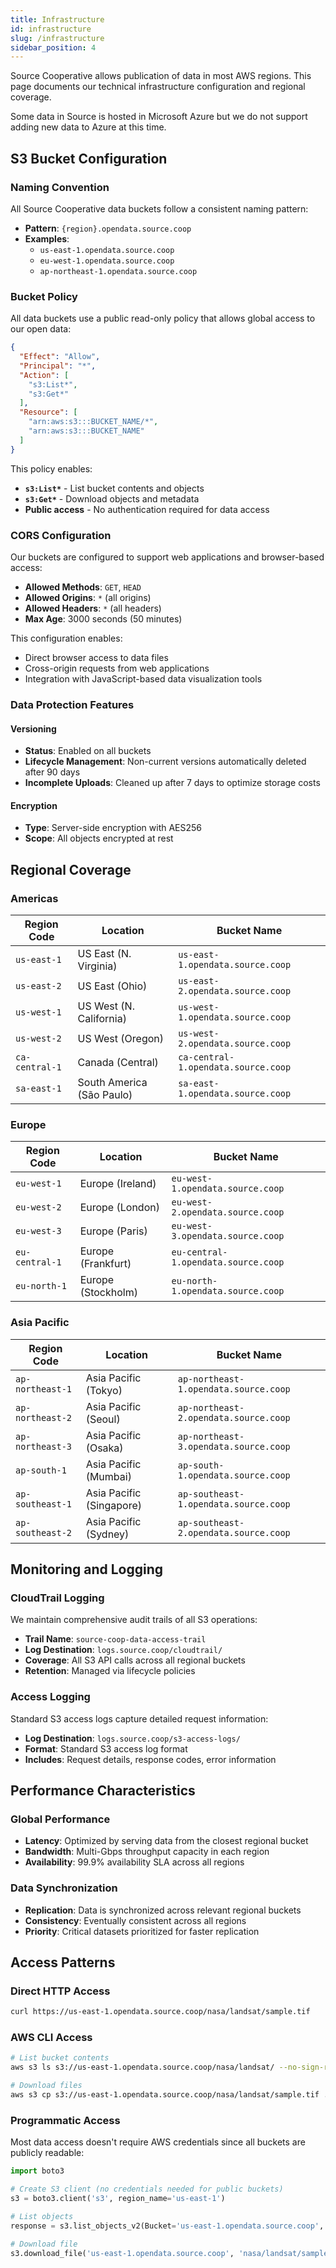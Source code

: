 ```yaml
---
title: Infrastructure
id: infrastructure
slug: /infrastructure
sidebar_position: 4
---
```


Source Cooperative allows publication of data in most AWS regions. This page documents our technical infrastructure configuration and regional coverage.

Some data in Source is hosted in Microsoft Azure but we do not support adding new data to Azure at this time.

## S3 Bucket Configuration

### Naming Convention

All Source Cooperative data buckets follow a consistent naming pattern:
- **Pattern**: `{region}.opendata.source.coop`
- **Examples**: 
  - `us-east-1.opendata.source.coop`
  - `eu-west-1.opendata.source.coop`
  - `ap-northeast-1.opendata.source.coop`

### Bucket Policy

All data buckets use a public read-only policy that allows global access to our open data:

```json
{
  "Effect": "Allow",
  "Principal": "*",
  "Action": [
    "s3:List*",
    "s3:Get*"
  ],
  "Resource": [
    "arn:aws:s3:::BUCKET_NAME/*",
    "arn:aws:s3:::BUCKET_NAME"
  ]
}
```

This policy enables:
- **`s3:List*`** - List bucket contents and objects
- **`s3:Get*`** - Download objects and metadata
- **Public access** - No authentication required for data access

### CORS Configuration

Our buckets are configured to support web applications and browser-based access:

- **Allowed Methods**: `GET`, `HEAD`
- **Allowed Origins**: `*` (all origins)
- **Allowed Headers**: `*` (all headers)
- **Max Age**: 3000 seconds (50 minutes)

This configuration enables:
- Direct browser access to data files
- Cross-origin requests from web applications
- Integration with JavaScript-based data visualization tools

### Data Protection Features

#### Versioning
- **Status**: Enabled on all buckets
- **Lifecycle Management**: Non-current versions automatically deleted after 90 days
- **Incomplete Uploads**: Cleaned up after 7 days to optimize storage costs

#### Encryption
- **Type**: Server-side encryption with AES256
- **Scope**: All objects encrypted at rest

## Regional Coverage

### Americas
| Region Code | Location | Bucket Name |
|-------------|----------|-------------|
| `us-east-1` | US East (N. Virginia) | `us-east-1.opendata.source.coop` |
| `us-east-2` | US East (Ohio) | `us-east-2.opendata.source.coop` |
| `us-west-1` | US West (N. California) | `us-west-1.opendata.source.coop` |
| `us-west-2` | US West (Oregon) | `us-west-2.opendata.source.coop` |
| `ca-central-1` | Canada (Central) | `ca-central-1.opendata.source.coop` |
| `sa-east-1` | South America (São Paulo) | `sa-east-1.opendata.source.coop` |

### Europe
| Region Code | Location | Bucket Name |
|-------------|----------|-------------|
| `eu-west-1` | Europe (Ireland) | `eu-west-1.opendata.source.coop` |
| `eu-west-2` | Europe (London) | `eu-west-2.opendata.source.coop` |
| `eu-west-3` | Europe (Paris) | `eu-west-3.opendata.source.coop` |
| `eu-central-1` | Europe (Frankfurt) | `eu-central-1.opendata.source.coop` |
| `eu-north-1` | Europe (Stockholm) | `eu-north-1.opendata.source.coop` |

### Asia Pacific
| Region Code | Location | Bucket Name |
|-------------|----------|-------------|
| `ap-northeast-1` | Asia Pacific (Tokyo) | `ap-northeast-1.opendata.source.coop` |
| `ap-northeast-2` | Asia Pacific (Seoul) | `ap-northeast-2.opendata.source.coop` |
| `ap-northeast-3` | Asia Pacific (Osaka) | `ap-northeast-3.opendata.source.coop` |
| `ap-south-1` | Asia Pacific (Mumbai) | `ap-south-1.opendata.source.coop` |
| `ap-southeast-1` | Asia Pacific (Singapore) | `ap-southeast-1.opendata.source.coop` |
| `ap-southeast-2` | Asia Pacific (Sydney) | `ap-southeast-2.opendata.source.coop` |

## Monitoring and Logging

### CloudTrail Logging
We maintain comprehensive audit trails of all S3 operations:

- **Trail Name**: `source-coop-data-access-trail`
- **Log Destination**: `logs.source.coop/cloudtrail/`
- **Coverage**: All S3 API calls across all regional buckets
- **Retention**: Managed via lifecycle policies

### Access Logging
Standard S3 access logs capture detailed request information:

- **Log Destination**: `logs.source.coop/s3-access-logs/`
- **Format**: Standard S3 access log format
- **Includes**: Request details, response codes, error information

## Performance Characteristics

### Global Performance
- **Latency**: Optimized by serving data from the closest regional bucket
- **Bandwidth**: Multi-Gbps throughput capacity in each region
- **Availability**: 99.9% availability SLA across all regions

### Data Synchronization
- **Replication**: Data is synchronized across relevant regional buckets
- **Consistency**: Eventually consistent across all regions
- **Priority**: Critical datasets prioritized for faster replication

## Access Patterns

### Direct HTTP Access
```bash
curl https://us-east-1.opendata.source.coop/nasa/landsat/sample.tif
```

### AWS CLI Access
```bash
# List bucket contents
aws s3 ls s3://us-east-1.opendata.source.coop/nasa/landsat/ --no-sign-request

# Download files
aws s3 cp s3://us-east-1.opendata.source.coop/nasa/landsat/sample.tif . --no-sign-request
```

### Programmatic Access
Most data access doesn't require AWS credentials since all buckets are publicly readable:

```python
import boto3

# Create S3 client (no credentials needed for public buckets)
s3 = boto3.client('s3', region_name='us-east-1')

# List objects
response = s3.list_objects_v2(Bucket='us-east-1.opendata.source.coop', Prefix='nasa/landsat/')

# Download file
s3.download_file('us-east-1.opendata.source.coop', 'nasa/landsat/sample.tif', 'local_file.tif')
```